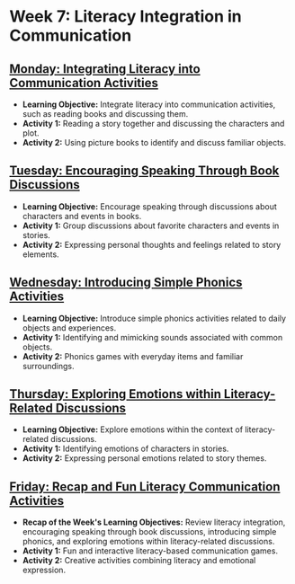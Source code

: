 # Week 7: Literacy Integration in Communication

## [Monday: Integrating Literacy into Communication Activities](./1-Monday.md)
- **Learning Objective:** Integrate literacy into communication activities, such as reading books and discussing them.
- **Activity 1:** Reading a story together and discussing the characters and plot.
- **Activity 2:** Using picture books to identify and discuss familiar objects.

## [Tuesday: Encouraging Speaking Through Book Discussions](./2-Tuesday.md)
- **Learning Objective:** Encourage speaking through discussions about characters and events in books.
- **Activity 1:** Group discussions about favorite characters and events in stories.
- **Activity 2:** Expressing personal thoughts and feelings related to story elements.

## [Wednesday: Introducing Simple Phonics Activities](./3-Wednesday.md)
- **Learning Objective:** Introduce simple phonics activities related to daily objects and experiences.
- **Activity 1:** Identifying and mimicking sounds associated with common objects.
- **Activity 2:** Phonics games with everyday items and familiar surroundings.

## [Thursday: Exploring Emotions within Literacy-Related Discussions](./4-Thursday.md)
- **Learning Objective:** Explore emotions within the context of literacy-related discussions.
- **Activity 1:** Identifying emotions of characters in stories.
- **Activity 2:** Expressing personal emotions related to story themes.

## [Friday: Recap and Fun Literacy Communication Activities](./5-Friday.md)
- **Recap of the Week's Learning Objectives:** Review literacy integration, encouraging speaking through book discussions, introducing simple phonics, and exploring emotions within literacy-related discussions.
- **Activity 1:** Fun and interactive literacy-based communication games.
- **Activity 2:** Creative activities combining literacy and emotional expression.
